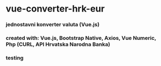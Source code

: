 # vue-converter-hrk-eur
### jednostavni konverter valuta (Vue.js)
### created with: Vue.js, Bootstrap Native, Axios, Vue Numeric, Php (CURL, API Hrvatska Narodna Banka)
### testing
